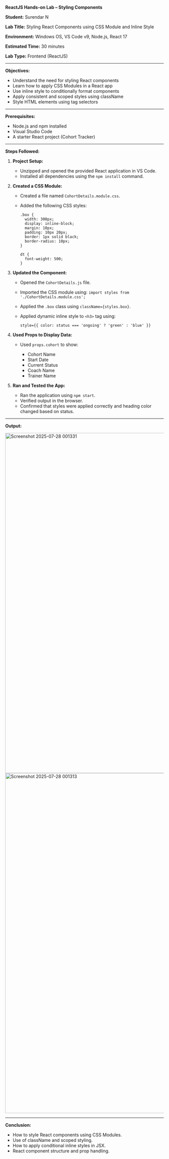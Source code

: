 **ReactJS Hands-on Lab – Styling Components**

**Student:** Surendar N

**Lab Title:** Styling React Components using CSS Module and Inline Style

**Environment:** Windows OS, VS Code v9, Node.js, React 17

**Estimated Time:** 30 minutes

**Lab Type:** Frontend (ReactJS)

---

**Objectives:**

* Understand the need for styling React components
* Learn how to apply CSS Modules in a React app
* Use inline style to conditionally format components
* Apply consistent and scoped styles using className
* Style HTML elements using tag selectors

---

**Prerequisites:**

* Node.js and npm installed
* Visual Studio Code
* A starter React project (Cohort Tracker)

---

**Steps Followed:**

1. **Project Setup:**

   * Unzipped and opened the provided React application in VS Code.
   * Installed all dependencies using the `npm install` command.

2. **Created a CSS Module:**

   * Created a file named `CohortDetails.module.css`.
   * Added the following CSS styles:

     ```
     .box {
       width: 300px;
       display: inline-block;
       margin: 10px;
       padding: 10px 20px;
       border: 1px solid black;
       border-radius: 10px;
     }

     dt {
       font-weight: 500;
     }
     ```

3. **Updated the Component:**

   * Opened the `CohortDetails.js` file.
   * Imported the CSS module using: `import styles from './CohortDetails.module.css';`
   * Applied the `.box` class using `className={styles.box}`.
   * Applied dynamic inline style to `<h3>` tag using:

     ```
     style={{ color: status === 'ongoing' ? 'green' : 'blue' }}
     ```

4. **Used Props to Display Data:**

   * Used `props.cohort` to show:

     * Cohort Name
     * Start Date
     * Current Status
     * Coach Name
     * Trainer Name

5. **Ran and Tested the App:**

   * Ran the application using `npm start`.
   * Verified output in the browser.
   * Confirmed that styles were applied correctly and heading color changed based on status.

---

**Output:**

<img width="1912" height="1079" alt="Screenshot 2025-07-28 001331" src="https://github.com/user-attachments/assets/e82e3095-8a1e-4c91-b890-c384887ca8a3" />
<img width="1919" height="1079" alt="Screenshot 2025-07-28 001313" src="https://github.com/user-attachments/assets/fbcd5ff7-623b-4120-90c9-cf8e4ce10ded" />

---

**Conclusion:**

* How to style React components using CSS Modules.
* Use of className and scoped styling.
* How to apply conditional inline styles in JSX.
* React component structure and prop handling.
